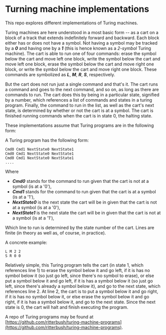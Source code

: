 # Turning machine implementations

This repo explores different implementations of Turing machines.

Turing machines are here understood in a most basic form -- as a cart on a block of a track that extends indefinitely forward and backward. Each block either has or does not have a symbol. Not having a symbol may be tracked by a ***0*** and having one by a ***1*** (this is hence known as a *2-symbol* Turing machine). The cart is able to run one of four commands: erase the symbol below the cart and move left one block, write the symbol below the cart and move left one block, erase the symbol below the cart and move right one block, or write the symbol below the cart and move right one block. These commands are symbolized as ***L***, ***M***, ***R***, ***S***, respectively.

But the cart does not run just a single command and that's it. The cart runs a command and goes to the next command, and so on, as long as there are commands to run. The cart does this by being in a particular state, signified by a number, which references a list of commands and states in a turing program. Finally, the command to run in the list, as well as the cart's next state, is determined by whether or not the cart is at a symbol. The cart is finished running commands when the cart is in state 0, the halting state.

These implementations assume that Turing programs are in the following form:

A Turing program has the following form:

    Cmd0 Cmd1 NextState0 NextState1
    Cmd0 Cmd1 NextState0 NextState1
    Cmd0 Cmd1 NextState0 NextState1
    ....

Where


* ***Cmd0*** stands for the command to run given that the cart is not at a symbol (is at a '0'),
* ***Cmd1*** stands for the command to run given that the cart is at a symbol (is at a '1'),
* ***NextState0*** is the next state the cart will be in given that the cart is not at a symbol (is at a '0'),
* ***NextState1*** is the next state the cart will be in given that the cart is not at a symbol (is at a '1'),

Which line to run is determined by the state number of the cart. Lines are finite (in theory as well as, of course, in practice).

A concrete example:

    L M 2 2
    S R 0 0

Relatively simple, this Turing program tells the cart (in state 1, which references line 1) to erase the symbol below it and go left, if it is has no symbol below it (so just go left, since there's no symbol to erase), or else put a symbol below it and go left, if it is has a symbol below it (so just go left, since there's already a symbol below it), and go to the next state, which references line 2. At line 2, the cart is to put a symbol below it and go right, if it is has no symbol below it, or else erase the symbol below it and go right, if it is has a symbol below it, and go to the next state. Since the next state is 0, the cart will halt and finish executing the program.

A repo of Turing programs may be found at [https://github.com/ritterbush/turing-machine-programs](https://github.com/ritterbush/turing-machine-programs).
